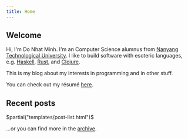 ```yaml
---
title: Home
---
```


## Welcome ##

Hi, I'm Do Nhat Minh. I'm an Computer Science alumnus from [Nanyang
Technological University](http://ntu.edu.sg). I like to build software with
esoteric languages, e.g. [Haskell](http://haskell.org),
[Rust](http://rust-lang.org), and [Clojure](http://clojure.org).

This is my blog about my interests in programming and in other stuff.

You can check out my résumé [here](/resume.pdf).

## Recent posts ##

$partial("templates/post-list.html")$

…or you can find more in the [archive](/archive.html).

